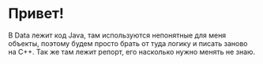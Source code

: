 # Привет! 
В Data лежит код Java, там используются непонятные для меня объекты, поэтому будем просто брать от туда логику и писать заново на C++.
Так же там лежит репорт, его насколько нужно менять не знаю.
